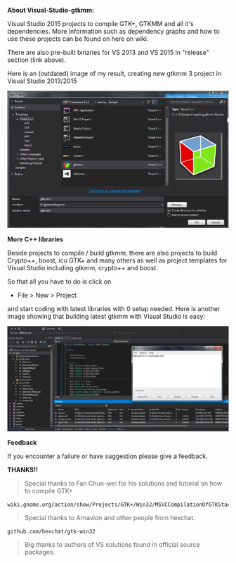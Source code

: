 **About Visual-Studio-gtkmm:**

Visual Studio 2015 projects to compile GTK+, GTKMM and all it's dependencies.
More information such as dependency graphs and how to use these projects
can be found on here on wiki.

There are also pre-built binaries for VS 2013 and VS 2015 in "release" section (link above).

Here is an (outdated) image of my result, creating new gtkmm 3 project in Visual Studio 2013/2015

![alt tag](https://raw.githubusercontent.com/codekiddy2/Visual-Studio-gtkmm/master/readme/images/gtkmm%20visual%20studio.png)

**More C++ libraries**

Beside projects to compile / build gtkmm, there are also projects to build Crypto++, boost, icu
GTK+ and many others as well as project templates for Visual Studio including gtkmm, crypto++ and boost.

So that all you have to do is click on 

* File > New > Project

and start coding with latest libraries with 0 setup needed.
Here is another image showing that building latest gtkmm with Visual Studio is easy:

![alt tag](https://raw.githubusercontent.com/codekiddy2/Visual-Studio-gtkmm/master/readme/images/gtkmm%20visual%20studio2.png)


**Feedback**

If you encounter a failure or have suggestion please give a feedback.


**THANKS!!**

>Special thanks to Fan Chun-wei for his solutions and tutorial on how to compile GTK+
	
	wiki.gnome.org/action/show/Projects/GTK+/Win32/MSVCCompilationOfGTKStack

>Special thanks to Arnavion and other people from hexchat.
	
	github.com/hexchat/gtk-win32

>Big thanks to authors of VS solutions found in official source packages.
